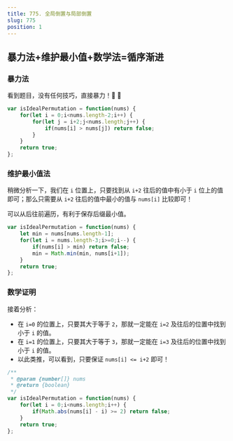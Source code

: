 ```yaml
---
title: 775. 全局倒置与局部倒置
slug: 775
position: 1
---
```

## 暴力法+维护最小值+数学法=循序渐进

### 暴力法
看到题目，没有任何技巧，直接暴力！🐶  :dog:

```js
var isIdealPermutation = function(nums) {
    for(let i = 0;i<nums.length-2;i++) {
        for(let j = i+2;j<nums.length;j++) {
            if(nums[i] > nums[j]) return false;
        }
    }
    return true;
};
```
### 维护最小值法
稍微分析一下，我们在 `i` 位置上，只要找到从 `i+2` 往后的值中有小于 `i` 位上的值即可；那么只需要从 `i+2` 往后的值中最小的值与 `nums[i]` 比较即可！

可以从后往前遍历，有利于保存后缀最小值。
```js
var isIdealPermutation = function(nums) {
    let min = nums[nums.length-1];
    for(let i = nums.length-3;i>=0;i--) {
        if(nums[i] > min) return false;
        min = Math.min(min, nums[i+1]);
    }
    return true;
};
```

### 数学证明
接着分析：
- 在 `i=0` 的位置上，只要其大于等于 `2`，那就一定能在 `i=2` 及往后的位置中找到小于 `i` 的值。
- 在 `i=1` 的位置上，只要其大于等于 `3`，那就一定能在 `i=3` 及往后的位置中找到小于 `i` 的值。
- 以此类推，可以看到，只要保证 `nums[i] <= i+2` 即可！

```javascript
/**
 * @param {number[]} nums
 * @return {boolean}
 */
var isIdealPermutation = function(nums) {
    for(let i = 0;i<nums.length;i++) {
        if(Math.abs(nums[i] - i) >= 2) return false;
    }
    return true;
};
```

